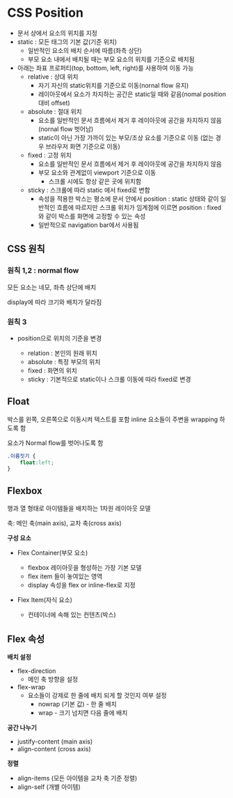 # CSS Position

- 문서 상에서 요소의 위치를 지정
- static : 모든 태그의 기본 값(기준 위치)
  - 일반적인 요소의 배치 순서에 따름(좌측 상단)
  - 부모 요소 내에서 배치될 때는 부모 요소의 위치를 기준으로 배치됨
- 아래는 좌표 프로퍼티(top, bottom, left, right)를 사용하여 이동 가능
  - relative : 상대 위치
    - 자기 자신의 static위치를 기준으로 이동(nornal flow 유지)
    - 레이아웃에서 요소가 차지하는 공간은 static일 때와 같음(nomal position 대비 offset) 
  - absolute : 절대 위치
    - 요소를 일반적인 문서 흐름에서 제거 후 레이아웃에 공간을 차지하지 않음(nornal flow 벗어남)
    - static이 아닌 가장 가까이 있는 부모/조상 요소를 기준으로 이동 (없는 경우 브라우저 화면 기준으로 이동)
  - fixed : 고정 위치
    - 요소를 일반적인 문서 흐름에서 제거 후 레이아웃에 공간을 차지하지 않음
    - 부모 요소와 관계없이 viewport 기준으로 이동
      - 스크롤 시에도 항상 같은 곳에 위치함
  - sticky : 스크롤에 따라 static 에서 fixed로 변함
    - 속성을 적용한 박스는 평소에 문서 안에서 position : static 상태와 같이 일반적인 흐름에 따르지만 스크롤 위치가 임계점에 이르면 position : fixed와 같이 박스를 화면에 고정할 수 있는 속성
    - 일반적으로 navigation bar에서 사용됨



## CSS  원칙

### 원칙 1,2 : normal flow

모든 요소는 네모, 좌측 상단에 배치

display에 따라 크기와 배치가 달라짐

### 원칙 3

- position으로 위치의 기준을 변경

  - relation : 본인의 원래 위치
  - absolute : 특정 부모의 위치
  - fixed : 화면의 위치
  - sticky : 기본적으로 static이나 스크롤 이동에 따라 fixed로 변경

  

## Float

박스를 왼쪽, 오른쪽으로 이동시켜 텍스트를 포함 inline 요소들이 주변을 wrapping 하도록 함

요소가 Normal flow를 벗어나도록 함 

```css
.이름짓기 {
    float:left;
}
```



## Flexbox

행과 열 형태로 아이템들을 배치하는 1차원 레이아웃 모델

축: 메인 축(main axis), 교차 축(cross axis)

**구성 요소** 

- Flex Container(부모 요소)
  - flexbox 레이아웃을 형성하는 가장 기본 모델
  - flex item 들이 놓여있는 영역
  - display 속성을 flex or  inline-flex로 지정

- Flex Item(자식 요소)
  - 컨테이너에 속해 있는 컨텐츠(박스)



## Flex 속성

**배치 설정**

- flex-direction
  - 메인 축 방향을 설정
- flex-wrap
  - 요소들이 강제로 한 줄에 배치 되게 할 것인지 여부 설정
    - nowrap (기본 값) - 한 줄 배치
    - wrap - 크기 넘치면 다음 줄에 배치



**공간 나누기**

- justify-content (main axis)
- align-content (cross axis)



**정렬**

- align-items (모든 아이템을 교차 축 기준 정렬)
- align-self (개별 아이템)